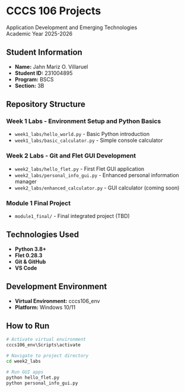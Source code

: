 # CCCS 106 Projects
Application Development and Emerging Technologies  
Academic Year 2025-2026  

## Student Information
- **Name:** Jahn Mariz O. Villaruel  
- **Student ID:** 231004895  
- **Program:** BSCS  
- **Section:** 3B  

## Repository Structure
### Week 1 Labs - Environment Setup and Python Basics
- `week1_labs/hello_world.py` - Basic Python introduction  
- `week1_labs/basic_calculator.py` - Simple console calculator  

### Week 2 Labs - Git and Flet GUI Development
- `week2_labs/hello_flet.py` - First Flet GUI application  
- `week2_labs/personal_info_gui.py` - Enhanced personal information manager  
- `week2_labs/enhanced_calculator.py` - GUI calculator (coming soon)  

### Module 1 Final Project
- `module1_final/` - Final integrated project (TBD)  

## Technologies Used
- **Python 3.8+**  
- **Flet 0.28.3**  
- **Git & GitHub**  
- **VS Code**  

## Development Environment
- **Virtual Environment:** cccs106_env  
- **Platform:** Windows 10/11  

## How to Run
```bash
# Activate virtual environment
cccs106_env\Scripts\activate

# Navigate to project directory
cd week2_labs

# Run GUI apps
python hello_flet.py
python personal_info_gui.py